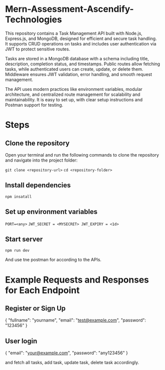 # Mern-Assessment-Ascendify-Technologies

This repository contains a Task Management API built with Node.js, Express.js, and MongoDB, designed for efficient and secure task handling. It supports CRUD operations on tasks and includes user authentication via JWT to protect sensitive routes.

Tasks are stored in a MongoDB database with a schema including title, description, completion status, and timestamps. Public routes allow fetching tasks, while authenticated users can create, update, or delete them. Middleware ensures JWT validation, error handling, and smooth request management.

The API uses modern practices like environment variables, modular architecture, and centralized route management for scalability and maintainability. It is easy to set up, with clear setup instructions and Postman support for testing.

# Steps
## Clone the repository
Open your terminal and run the following commands to clone the repository and navigate into the project folder:

`git clone <repository-url>`
`cd <repository-folder>`

## Install dependencies
`npm insatall`

## Set up environment variables
`PORT=<any>`
`JWT_SECRET = <MYSECRET>
JWT_EXPIRY = <1d>`

## Start server
`npm run dev`

And use tne postman for according to the APIs.

# Example Requests and Responses for Each Endpoint
## Register or Sign Up
{
  "fullname": "yourname",
  "email": "test@example.com",
  "password": "123456"
}


## User login

{
  "email": "your@example.com",
  "password": "any123456"
}

and fetch all tasks, add task, update task, delete task accordingly.





